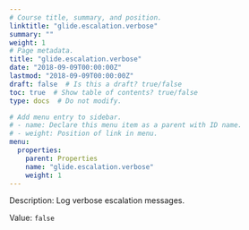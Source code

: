 ```yaml
---
# Course title, summary, and position.
linktitle: "glide.escalation.verbose"
summary: ""
weight: 1
# Page metadata.
title: "glide.escalation.verbose"
date: "2018-09-09T00:00:00Z"
lastmod: "2018-09-09T00:00:00Z"
draft: false  # Is this a draft? true/false
toc: true  # Show table of contents? true/false
type: docs  # Do not modify.

# Add menu entry to sidebar.
# - name: Declare this menu item as a parent with ID name.
# - weight: Position of link in menu.
menu:
  properties:
    parent: Properties
    name: "glide.escalation.verbose"
    weight: 1
---
```


Description: Log verbose escalation messages.


Value: `false`